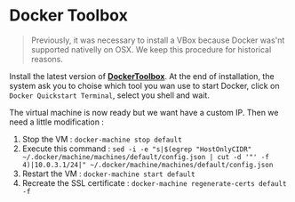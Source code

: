 # Docker Toolbox

> Previously, it was necessary to install a VBox because Docker was'nt supported nativelly on OSX. 
> We keep this procedure for historical reasons.

Install the latest version of **[DockerToolbox](https://www.docker.com/docker-toolbox)**. 
At the end of installation, the system ask you to choise which tool you wan use to start Docker, click on `Docker Quickstart Terminal`, select you shell and wait.

The virtual machine is now ready but we want have a custom IP. Then we need a little modification :

1. Stop the VM : `docker-machine stop default`
2. Execute this command : `sed -i -e "s|$(egrep "HostOnlyCIDR" ~/.docker/machine/machines/default/config.json | cut -d '"' -f 4)|10.0.3.1/24|" ~/.docker/machine/machines/default/config.json`
3. Restart the VM : `docker-machine start default`
4. Recreate the SSL certificate : `docker-machine regenerate-certs default -f`